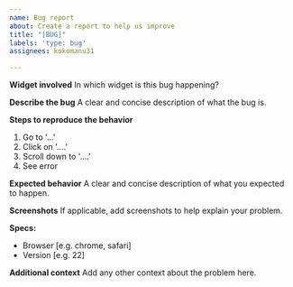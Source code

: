 ```yaml
---
name: Bug report
about: Create a report to help us improve
title: "[BUG]"
labels: 'type: bug'
assignees: kokomanu31

---
```


**Widget involved**
In which widget is this bug happening?

**Describe the bug**
A clear and concise description of what the bug is.

**Steps to reproduce the behavior**
1. Go to '...'
2. Click on '....'
3. Scroll down to '....'
4. See error

**Expected behavior**
A clear and concise description of what you expected to happen.

**Screenshots**
If applicable, add screenshots to help explain your problem.

**Specs:**
 - Browser [e.g. chrome, safari]
 - Version [e.g. 22]

**Additional context**
Add any other context about the problem here.
